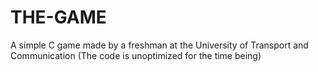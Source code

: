 # THE-GAME
A simple C game made by a freshman at the University of Transport and Communication (The code is unoptimized for the time being)
